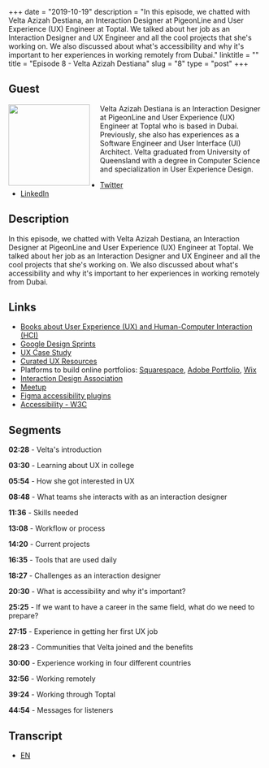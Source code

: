 +++
date = "2019-10-19"
description = "In this episode, we chatted with Velta Azizah Destiana, an Interaction Designer at PigeonLine and User Experience (UX) Engineer at Toptal. We talked about her job as an Interaction Designer and UX Engineer and all the cool projects that she's working on. We also discussed about what's accessibility and why it's important to her experiences in working remotely from Dubai."
linktitle = ""
title = "Episode 8 - Velta Azizah Destiana"
slug = "8"
type = "post"
+++

## Guest

<img style="float: left; width: 160px; margin-right: 20px;" src="/img/ep8.jpg">

Velta Azizah Destiana is an Interaction Designer at PigeonLine and User Experience (UX) Engineer at Toptal who is based in Dubai. Previously, she also has experiences as a Software Engineer and User Interface (UI) Architect. Velta graduated from University of Queensland with a degree in Computer Science and specialization in User Experience Design.

- [Twitter](https://twitter.com/velta__)
- [LinkedIn](https://www.linkedin.com/in/velta/)

## Description

In this episode, we chatted with Velta Azizah Destiana, an Interaction Designer at PigeonLine and User Experience (UX) Engineer at Toptal. We talked about her job as an Interaction Designer and UX Engineer and all the cool projects that she's working on. We also discussed about what's accessibility and why it's important to her experiences in working remotely from Dubai.

<div class="audioplayer">
    <audio>
        <source src="https://anchor.fm/s/9cae1b8/podcast/play/7279268/https%3A%2F%2Fd3ctxlq1ktw2nl.cloudfront.net%2Fproduction%2F2019-9-20%2F29989614-44100-2-683d781ef6012.mp3" rel="preload" as="audio">
    </audio>
</div>

<!-- <iframe src="https://anchor.fm/kartini-teknologi/embed/episodes/Episode-8---Ngobrolin-UIUX--Aksesibilitas--dan-Toptal-bersama-Velta-Destiana-e7sl74" height="102px" width="400px" frameborder="0" scrolling="no"></iframe> -->

## Links

- [Books about User Experience (UX) and Human-Computer Interaction (HCI)](https://www.mockplus.com/blog/post/ux-design-books)
- [Google Design Sprints](https://www.gv.com/sprint/)
- [UX Case Study](https://uxdesign.cc/ux-case-studies/home)
- [Curated UX Resources](https://uxresources.design/)
- Platforms to build online portfolios: [Squarespace](http://squarespace.com), [Adobe Portfolio](https://portfolio.adobe.com), [Wix](http://wix.com)
- [Interaction Design Association](https://ixda.org/)
- [Meetup](https://meetup.com/)
- [Figma accessibility plugins](https://www.figma.com/blog/design-for-everyone-with-these-accessibility-focused-plugins/https://www.figma.com/blog/design-for-everyone-with-these-accessibility-focused-plugins/)
- [Accessibility - W3C](https://www.w3.org/standards/webdesign/accessibility)

## Segments

**02:28** - Velta's introduction

**03:30** - Learning about UX in college

**05:54** - How she got interested in UX

**08:48** - What teams she interacts with as an interaction designer

**11:36** - Skills needed

**13:08** - Workflow or process

**14:20** - Current projects

**16:35** - Tools that are used daily

**18:27** - Challenges as an interaction designer

**20:30** - What is accessibility and why it's important?

**25:25** - If we want to have a career in the same field, what do we need to prepare?

**27:15** - Experience in getting her first UX job

**28:23** - Communities that Velta joined and the benefits

**30:00** - Experience working in four different countries

**32:56** - Working remotely

**39:24** - Working through Toptal

**44:54** - Messages for listeners

## Transcript

- [EN](transcript)
